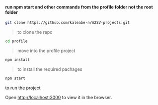 #### run npm start and other commands from the profile folder not the root folder

```bash
git clone https://github.com/kaleabe-n/A2SV-projects.git
```
> to clone the repo
```bash
cd profile
```
> move into the profile project
```bash
npm install
```
> to install the required pachages
```bash
npm start
```
to run the project

Open [http://localhost:3000](http://localhost:3000) to view it in the browser.

